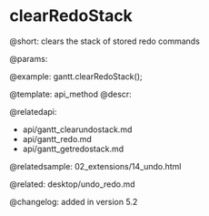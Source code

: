 clearRedoStack
=============

@short:
	clears the stack of stored redo commands

@params:



@example:
gantt.clearRedoStack();

@template:	api_method
@descr:

@relatedapi:
- api/gantt_clearundostack.md
- api/gantt_redo.md
- api/gantt_getredostack.md

@relatedsample:
02_extensions/14_undo.html

@related:
desktop/undo_redo.md

@changelog:
added in version 5.2
